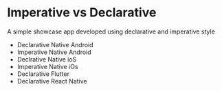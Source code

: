 # Imperative vs Declarative

A simple showcase app developed using declarative and imperative style

- Declarative Native Android
- Imperative Native Android
- Declrative Native ioS
- Imperative Native iOs
- Declarative Flutter
- Declarative React Native
